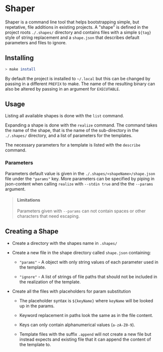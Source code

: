 # Shaper

Shaper is a command line tool that helps bootstrapping simple, but repetative,
file additions in existing projects. A "shape" is defined in the project roots
`./.shapes/` directory and contains files with a simple `${tag}` style of string
replacement and a `shape.json` that describes default parameters and files to
ignore.

## Installing

```sh
> make install
```

By default the project is installed to `~/.local` but this can be changed by
passing in a different `PREFIX` to make. The name of the resulting binary can
also be altered by passing in an argument for `EXECUTABLE`.

## Usage

Listing all available shapes is done with the `list` command.

Expanding a shape is done with the `realize` command. The command takes the name
of the shape, that is the name of the sub-directory in the `./.shapes/`
directory, and a list of parameters for the templates.

The necessary parameters for a template is listed with the `describe` command.

### Parameters

Parameters default value is given in the `./.shapes/<shapeName>/shape.json` file
under the `"params"` key. More parameters can be specified by piping in
json-content when calling `realize` with `--stdin true` and the the `--params`
argument.

> #### Limitations
>
> Parameters given with `--params` can not contain spaces or other characters
> that need escaping.

## Creating a Shape

- Create a directory with the shapes name in `.shapes/`

- Create a new file in the shape directory called `shape.json` containing:

  - `"params"` - A object with only string values of each parameter used in the
    template.

  - `"ignore"` - A list of strings of file paths that should not be included
    in the realization of the template.

- Create all the files with placeholders for param substitution

  - The placeholder syntax is `${keyName}` where `keyName` will be looked up in
    the params.

  - Keyword replacement in paths look the same as in the file content.

  - Keys can only contain alphanumerical values (`a-zA-Z0-9`).

  - Template files with the suffix `.append` will not create a new file but
    instead expects and existing file that it can append the content of the
    template to.

